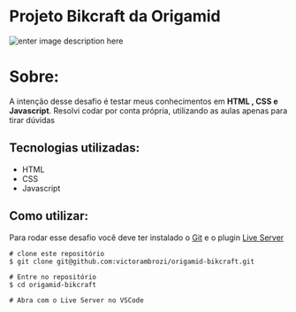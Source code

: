 #  Projeto Bikcraft da Origamid
![enter image description here](https://media.giphy.com/media/molnFb4LszJGaUuxXw/giphy.gif)


# Sobre:

A intenção desse desafio é testar meus conhecimentos em **HTML , CSS e Javascript**. Resolvi codar por conta própria, utilizando as aulas apenas para tirar dúvidas


## Tecnologias utilizadas:

 - HTML
 - CSS
 - Javascript

## Como utilizar:

Para rodar esse desafio você deve ter instalado o [Git](https://git-scm.com/) e  o plugin [Live Server](https://marketplace.visualstudio.com/items?itemName=ritwickdey.LiveServer)

    # clone este repositório
    $ git clone git@github.com:victorambrozi/origamid-bikcraft.git
    
    # Entre no repositório
    $ cd origamid-bikcraft
    
    # Abra com o Live Server no VSCode